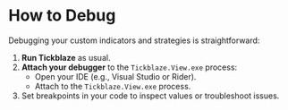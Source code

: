 # How to Debug

Debugging your custom indicators and strategies is straightforward:

1. **Run Tickblaze** as usual.
2. **Attach your debugger** to the `Tickblaze.View.exe` process:
   - Open your IDE (e.g., Visual Studio or Rider).
   - Attach to the `Tickblaze.View.exe` process.
3. Set breakpoints in your code to inspect values or troubleshoot issues.